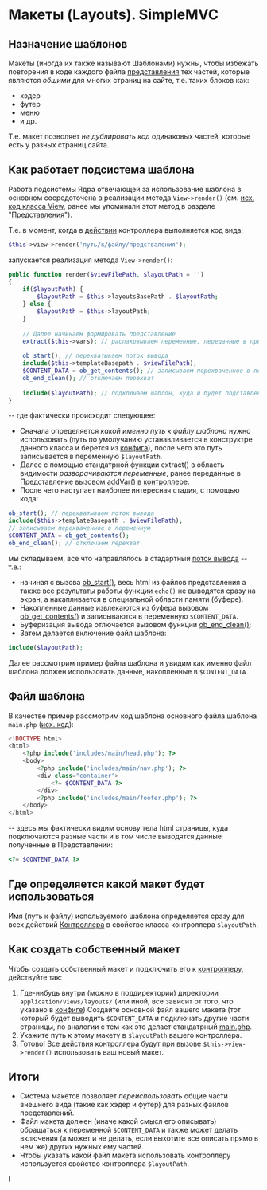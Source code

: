 
# Макеты (Layouts). SimpleMVC
## Назначение шаблонов

Макеты (иногда их также называют Шаблонами) нужны, чтобы  избежать повторения в коде каждого файла [представления](Views.md) тех частей, которые являются _общими_ для многих  страниц  на сайте, т.е. таких блоков как:
* хэдер
* футер
* меню
* и др.

Т.е. макет позволяет _не дублировать код_ одинаковых частей, которые есть у разных страниц сайта.

## Как работает подсистема шаблона

Работа подсистемы Ядра отвечающей за использование шаблона  в основном сосредоточена в реализации метода `View->render()` (см. [исх. код класса View](https://github.com/it-for-free/SimpleMVC/blob/master/src/mvc/View.php#L1), ранее мы упоминали этот метод в разделе ["Представления"](Views.md)).

Т.е. в момент, когда в [действии](Controllers.md) контроллера выполняется код вида:
```php
$this->view->render('путь/к/файлу/предстваления');
```
запускается реализация метода `View->render()`:
```php
public function render($viewFilePath, $layoutPath = '')
{
    if($layoutPath) {
        $layoutPath = $this->layoutsBasePath . $layoutPath; 
    } else {
        $layoutPath = $this->layoutPath;
    }
    
    // Далее начинаем формировать представление
    extract($this->vars); // распаковываем переменные, переданные в представление (VIEW)
    
    ob_start(); // перехватываем поток вывода
    include($this->templateBasepath . $viewFilePath); 
    $CONTENT_DATA = ob_get_contents(); // записываем перехваченное в переменную
    ob_end_clean(); // отключаем перехват
    
    include($layoutPath); // подключаем шаблон, куда и будет подставлено 
}
```
-- где фактически происходит следующее:
  
  * Сначала определяется _какой именно путь к файлу шаблона_ нужно использовать (путь по умолучанию устанавливается в конструктре данного класса и берется из [конфига](Config.md)), после чего это путь записывается в переменную `$layoutPath`.
  * Далее с помощью стандатрной функции extract() в область видимости _разворачиваются переменные_, ранее переданные в Представление вызовом [addVar() в контроллере](Views.md).
  * После чего наступает наиболее интересная стадия, с помощью кода:
```php
ob_start(); // перехватываем поток вывода
include($this->templateBasepath . $viewFilePath); 
// записываем перехваченное в переменную
$CONTENT_DATA = ob_get_contents(); 
ob_end_clean(); // отключаем перехват
```
мы складываем, все что направлялось в стадартный [поток вывода](http://fkn.ktu10.com/?q=node/12190) -- т.е.:
* начиная с вызова [ob_start()](https://www.php.net/manual/ru/function.ob-start.php), весь html из файлов представления а также все результаты работы функции `echo()` не выводятся сразу на экран, а накапливается в специальной области памяти (буфере).
* Накопленные данные извлекаются из буфера вызовом [ob_get_contents()](https://www.php.net/manual/ru/function.ob-get-contents.php) и записываются в переменную `$CONTENT_DATA`.
* Буферизация вывода отлючается вызовом функции [ob_end_clean()](https://www.php.net/manual/ru/function.ob-end-clean.php);
* Затем делается включение файл шаблона:
```php
include($layoutPath); 
```

Далее рассмотрим пример файла шаблона и увидим как именно файл шаблона должен использовать данные, накопленные в `$CONTENT_DATA`

## Файл шаблона

В качестве пример рассмотрим код шаблона основного файла шаблона `main.php` ([исх. код](https://github.com/it-for-free/SimpleMVC-example/blob/master/application/views/layouts/main.php#L1)):
```php
<!DOCTYPE html>
<html>
    <?php include('includes/main/head.php'); ?>
    <body> 
        <?php include('includes/main/nav.php'); ?>
        <div class="container">
            <?= $CONTENT_DATA ?>
        </div>
        <?php include('includes/main/footer.php'); ?>
    </body>
</html>
```
-- здесь мы фактически видим основу тела html страницы, куда подключаются разные части и в том числе выводятся данные полученные в Представлении:
```php
<?= $CONTENT_DATA ?>
```

## Где определяется какой макет будет использоваться

Имя (путь к файлу) используемого шаблона определяется сразу для всех действий [Контроллера](Controllers.md) в свойстве класса контроллера `$layoutPath`.

## Как создать собственный макет

Чтобы создать собственный макет и подключить его к [контроллеру](Controllers.md), действуйте так:
1. Где-нибудь внутри (можно в поддиректории) директории `application/views/layouts/` (или иной, все зависит от того, что указано в [конфиге](Confing.md)) Создайте основной файл вашего макета (тот который будет выводить `$CONTENT_DATA` и подключать другие части страницы, по аналогии с тем как это делает стандатрный [main.php](https://github.com/it-for-free/SimpleMVC-example/blob/master/application/views/layouts/main.php#L1).
2. Укажите путь к этому макету в `$layoutPath` вашего контроллера.
3. Готово! Все действия контроллера будут при вызове `$this->view->render()` использовать ваш новый макет.

## Итоги

* Система макетов позволяет _переиспользовать_ общие части внешнего вида (такие как хэдер и футер) для разных файлов представлений.
* Файл макета должен (иначе какой смысл его описывать) обращаться к переменной `$CONTENT_DATA` и также может делать включения (а может и не делать, если выхотите все описать прямо в нем же) других нужных ему частей.
* Чтобы указать какой файл макета использовать контроллеру используется свойство контроллера `$layoutPath`. 
  

I





